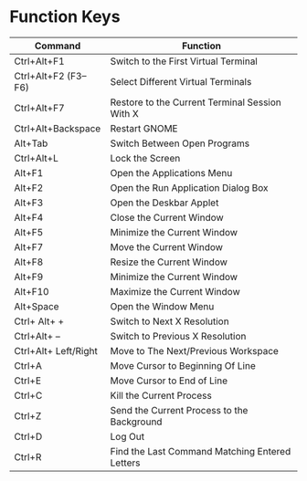 # Function Keys

| Command              | Function                                       |
| -------------------- | ---------------------------------------------- |
| Ctrl+Alt+F1          | Switch to the First Virtual Terminal           |
| Ctrl+Alt+F2 (F3–F6)  | Select Different Virtual Terminals             |
| Ctrl+Alt+F7          | Restore to the Current Terminal Session With X |
| Ctrl+Alt+Backspace   | Restart GNOME                                  |
| Alt+Tab              | Switch Between Open Programs                   |
| Ctrl+Alt+L           | Lock the Screen                                |
| Alt+F1               | Open the Applications Menu                     |
| Alt+F2               | Open the Run Application Dialog Box            |
| Alt+F3               | Open the Deskbar Applet                        |
| Alt+F4               | Close the Current Window                       |
| Alt+F5               | Minimize the Current Window                    |
| Alt+F7               | Move the Current Window                        |
| Alt+F8               | Resize the Current Window                      |
| Alt+F9               | Minimize the Current Window                    |
| Alt+F10              | Maximize the Current Window                    |
| Alt+Space            | Open the Window Menu                           |
| Ctrl+ Alt+ +         | Switch to Next X Resolution                    |
| Ctrl+Alt+ –          | Switch to Previous X Resolution                |
| Ctrl+Alt+ Left/Right | Move to The Next/Previous Workspace            |
| Ctrl+A               | Move Cursor to Beginning Of Line               |
| Ctrl+E               | Move Cursor to End of Line                     |
| Ctrl+C               | Kill the Current Process                       |
| Ctrl+Z               | Send the Current Process to the Background     |
| Ctrl+D               | Log Out                                        |
| Ctrl+R               | Find the Last Command Matching Entered Letters |
